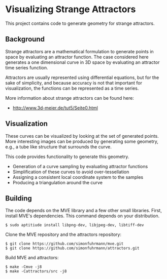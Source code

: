 # Visualizing Strange Attractors

This project contains code to generate geometry for strange attractors.

## Background

Strange attractors are a mathematical formulation to generate points in space
by evaluating an attractor function. The case considered here generates a one
dimensional curve in 3D space by evaluating an attractor time series function.

Attractors are usually represented using differential equations, but for the
sake of simplicity, and because accuracy is not that important for
visualization, the functions can be represented as a time series.

More information about strange attractors can be found here:

  * http://www.3d-meier.de/tut5/Seite0.html

## Visualization

These curves can be visualized by looking at the set of generated points.
More interesting images can be produced by generating some geometry, e.g.,
a tube like structure that surrounds the curve.

This code provides functionality to generate this geometry.

  * Generation of a curve sampling by evaluating attractor functions
  * Simplification of these curves to avoid over-tessellation
  * Assigning a consistent local coordinate system to the samples
  * Producing a triangulation around the curve

## Building

The code depends on the MVE library and a few other small libraries. First,
install MVE's dependencies. This command depends on your distribution.

    $ sudo aptitiude install libpng-dev, libjpeg-dev, libtiff-dev

 Clone the MVE repository and the attractors repository:

    $ git clone https://github.com/simonfuhrmann/mve.git
    $ git clone https://github.com/simonfuhrmann/attractors.git

 Build MVE and attractors:

    $ make -Cmve -j8
    $ make -Cattractors/src -j8
